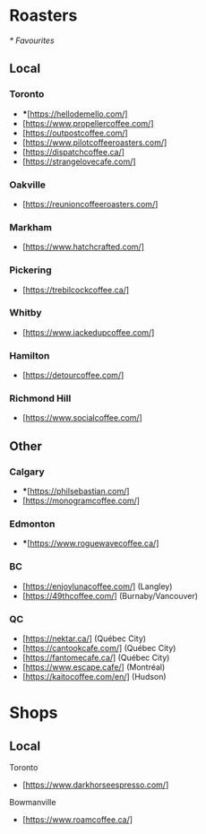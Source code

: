 # Roasters
_* Favourites_
## Local
### Toronto 
- __*__[https://hellodemello.com/]
- [https://www.propellercoffee.com/]
- [https://outpostcoffee.com/]
- [https://www.pilotcoffeeroasters.com/]
- [https://dispatchcoffee.ca/]
- [https://strangelovecafe.com/]

### Oakville
- [https://reunioncoffeeroasters.com/]

### Markham
- [https://www.hatchcrafted.com/]

### Pickering
- [https://trebilcockcoffee.ca/]

### Whitby 
- [https://www.jackedupcoffee.com/]

### Hamilton
- [https://detourcoffee.com/]

### Richmond Hill
- [https://www.socialcoffee.com/]

## Other
### Calgary
- __*__[https://philsebastian.com/]
- [https://monogramcoffee.com/]

### Edmonton
- __*__[https://www.roguewavecoffee.ca/]

### BC
- [https://enjoylunacoffee.com/] (Langley)
- [https://49thcoffee.com/] (Burnaby/Vancouver)

### QC
- [https://nektar.ca/] (Québec City)
- [https://cantookcafe.com/] (Québec City)
- [https://fantomecafe.ca/] (Québec City)
- [https://www.escape.cafe/] (Montréal)
- [https://kaitocoffee.com/en/] (Hudson)

# Shops
## Local
Toronto
- [https://www.darkhorseespresso.com/]

Bowmanville
- [https://www.roamcoffee.ca/]
